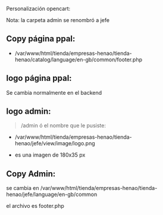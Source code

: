 Personalización opencart:

Nota: la carpeta admin se renombró a jefe

## Copy página ppal:

* /var/www/html/tienda/empresas-henao/tienda-henao/catalog/language/en-gb/common/footer.php

## logo página ppal:

Se cambia normalmente en el backend

## logo admin:  

> /admin ó el nombre que le pusiste:

* /var/www/html/tienda/empresas-henao/tienda-henao/jefe/view/image/logo.png

* es una imagen de 180x35 px

## Copy Admin:

se cambia en /var/www/html/tienda/empresas-henao/tienda-henao/jefe/language/en-gb/common

el archivo es footer.php


